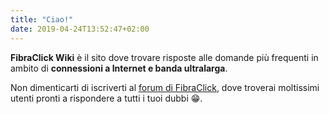 ```yaml
---
title: "Ciao!"
date: 2019-04-24T13:52:47+02:00
---
```


**FibraClick Wiki** è il sito dove trovare risposte alle domande più frequenti in ambito di **connessioni a Internet e banda ultralarga**.

Non dimenticarti di iscriverti al [forum di FibraClick](https://forum.fibra.click), dove troverai moltissimi utenti pronti a rispondere a tutti i tuoi dubbi 😁.
